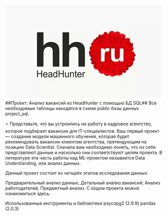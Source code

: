 ![](https://github.com/SS-O-star/Analiz_vacancies_HH/blob/93b9136ee997896746cbbbc3ed7ec41d9beacb89/hh%20label.jpg)
##Проект: Анализ вакансий из HeadHunter с помощью БД SQL##
Все необходимые таблицы находятся в схеме public базы данных project_sql.

⭐ Представьте, что вы устроились на работу в кадровое агентство, которое подбирает вакансии для IT-специалистов. Ваш первый проект — создание модели машинного обучения, которая будет рекомендовать вакансии клиентам агентства, претендующим на позицию Data Scientist. Сначала вам необходимо понять, что из себя представляют данные и насколько они соответствуют целям проекта. В литературе эта часть работы над ML-проектом называется Data Understanding, или анализ данных.

Данный проект состоит из четырёх этапов исследования данных:

Предварительный анализ данных;
Детальный анализ вакансий;
Анализ работодателей;
Предметный анализ.
С кодом проекта можно ознакомиться здесь.

Использованные инструменты и библиотеки
psycopg2 (2.9.9)
pandas (2.0.3)
